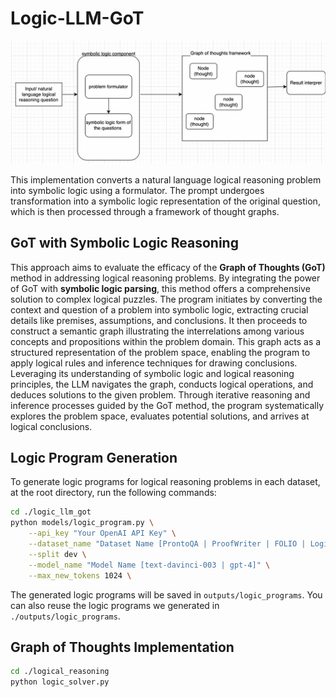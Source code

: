 # Logic-LLM-GoT

<p align="center">
  <img src="symbolic_formulator_with_got.png">
</p>

This implementation converts a natural language logical reasoning problem into symbolic logic using a formulator. The prompt undergoes transformation into a symbolic logic representation of the original question, which is then processed through a framework of thought graphs.

## GoT with Symbolic Logic Reasoning

This approach aims to evaluate the efficacy of the **Graph of Thoughts (GoT)** method in addressing logical reasoning problems. By integrating the power of GoT with **symbolic logic parsing**, this method offers a comprehensive solution to complex logical puzzles. The program initiates by converting the context and question of a problem into symbolic logic, extracting crucial details like premises, assumptions, and conclusions. It then proceeds to construct a semantic graph illustrating the interrelations among various concepts and propositions within the problem domain. This graph acts as a structured representation of the problem space, enabling the program to apply logical rules and inference techniques for drawing conclusions. Leveraging its understanding of symbolic logic and logical reasoning principles, the LLM navigates the graph, conducts logical operations, and deduces solutions to the given problem. Through iterative reasoning and inference processes guided by the GoT method, the program systematically explores the problem space, evaluates potential solutions, and arrives at logical conclusions.

## Logic Program Generation

To generate logic programs for logical reasoning problems in each dataset, at the root directory, run the following commands:

```bash
cd ./logic_llm_got
python models/logic_program.py \
    --api_key "Your OpenAI API Key" \
    --dataset_name "Dataset Name [ProntoQA | ProofWriter | FOLIO | LogicalDeduction ｜ AR-LSAT]" \
    --split dev \
    --model_name "Model Name [text-davinci-003 | gpt-4]" \
    --max_new_tokens 1024 \
```

The generated logic programs will be saved in `outputs/logic_programs`. You can also reuse the logic programs we generated in `./outputs/logic_programs`.

## Graph of Thoughts Implementation

```bash
cd ./logical_reasoning
python logic_solver.py
```
